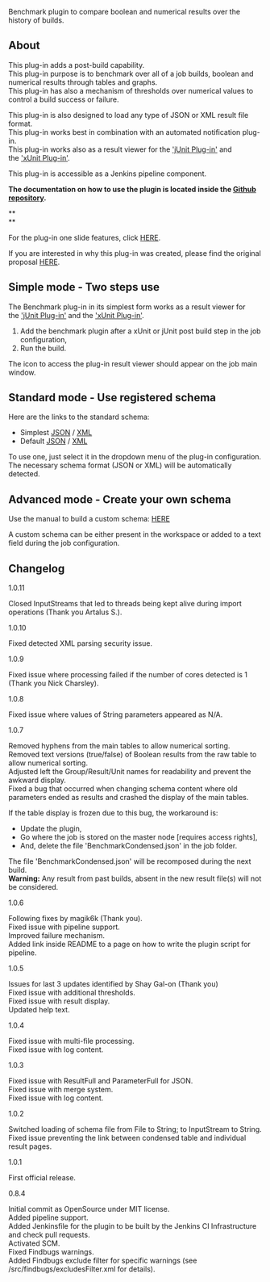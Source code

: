   

  
Benchmark plugin to compare boolean and numerical results over the
history of builds.  

## About

This plug-in adds a post-build capability.  
This plug-in purpose is to benchmark over all of a job builds, boolean
and numerical results through tables and graphs.  
This plug-in has also a mechanism of thresholds over numerical values to
control a build success or failure.

This plug-in is also designed to load any type of JSON or XML result
file format.  
This plug-in works best in combination with an automated notification
plug-in.  
This plug-in works also as a result viewer for the ['jUnit
Plug-in'](https://wiki.jenkins.io/display/JENKINS/JUnit+Plugin) and
the ['xUnit
Plug-in'](https://wiki.jenkins.io/display/JENKINS/xUnit+Plugin).

This plug-in is accessible as a Jenkins pipeline component.

  

**The documentation on how to use the plugin is located inside the
[Github repository](https://github.com/jenkinsci/benchmark-plugin).**

**  
**

For the plug-in one slide features,
click [HERE](https://github.com/jenkinsci/benchmark-plugin/blob/master/doc/170821_Benchmark_Plugin_OneSlide.pdf).

If you are interested in why this plug-in was created, please find the
original
proposal [HERE](https://github.com/jenkinsci/benchmark-plugin/blob/master/doc/170515_Benchmark_Plugin_Proposal.pdf).

## Simple mode - Two steps use

The Benchmark plug-in in its simplest form works as a result viewer for
the ['jUnit
Plug-in'](https://wiki.jenkins.io/display/JENKINS/JUnit+Plugin) and
the ['xUnit
Plug-in'](https://wiki.jenkins.io/display/JENKINS/xUnit+Plugin). 

1.  Add the benchmark plugin after a xUnit or jUnit post build step in
    the job configuration,
2.  Run the build.

The icon to access the plug-in result viewer should appear on the job
main window.

## Standard mode - Use registered schema

Here are the links to the standard schema:

-   Simplest
    [JSON](https://raw.githubusercontent.com/jenkinsci/benchmark-plugin/master/src/main/resources/schemas/simplest.json)
    /
    [XML](https://raw.githubusercontent.com/jenkinsci/benchmark-plugin/master/src/main/resources/schemas/simplest.xml)
-   Default
    [JSON](https://raw.githubusercontent.com/jenkinsci/benchmark-plugin/master/src/main/resources/schemas/default.json)
    /
    [XML](https://raw.githubusercontent.com/jenkinsci/benchmark-plugin/master/src/main/resources/schemas/default.xml)

To use one, just select it in the dropdown menu of the plug-in
configuration. The necessary schema format (JSON or XML) will be
automatically detected. 

## Advanced mode - Create your own schema

Use the manual to build a custom
schema: [HERE](https://github.com/jenkinsci/benchmark-plugin/blob/master/doc/BUILD_CUSTOM_SCHEMA.md)

A custom schema can be either present in the workspace or added to a
text field during the job configuration.

## Changelog

1.0.11

Closed InputStreams that led to threads being kept alive during import
operations (Thank you Artalus S.).

1.0.10

Fixed detected XML parsing security issue.

1.0.9

Fixed issue where processing failed if the number of cores detected is 1
(Thank you Nick Charsley).

1.0.8

Fixed issue where values of String parameters appeared as N/A.  

1.0.7

Removed hyphens from the main tables to allow numerical sorting.  
Removed text versions (true/false) of Boolean results from the raw table
to allow numerical sorting.  
Adjusted left the Group/Result/Unit names for readability and prevent
the awkward display.  
Fixed a bug that occurred when changing schema content where old
parameters ended as results and crashed the display of the main tables.

If the table display is frozen due to this bug, the workaround is:

-   Update the plugin,
-   Go where the job is stored on the master node \[requires access
    rights\],
-   And, delete the file 'BenchmarkCondensed.json' in the job folder.

The file 'BenchmarkCondensed.json' will be recomposed during the next
build.  
**Warning:** Any result from past builds, absent in the new result
file(s) will not be considered.

1.0.6

Following fixes by magik6k (Thank you).  
Fixed issue with pipeline support.  
Improved failure mechanism.  
Added link inside README to a page on how to write the plugin script for
pipeline.

1.0.5

Issues for last 3 updates identified by Shay Gal-on (Thank you)  
Fixed issue with additional thresholds.  
Fixed issue with result display.  
Updated help text.

1.0.4

Fixed issue with multi-file processing.  
Fixed issue with log content.

1.0.3

Fixed issue with ResultFull and ParameterFull for JSON.  
Fixed issue with merge system.  
Fixed issue with log content.

1.0.2

Switched loading of schema file from File to String; to InputStream to
String.  
Fixed issue preventing the link between condensed table and individual
result pages.

1.0.1

First official release.

0.8.4

Initial commit as OpenSource under MIT license.  
Added pipeline support.  
Added Jenkinsfile for the plugin to be built by the Jenkins CI
Infrastructure and check pull requests.  
Activated SCM.  
Fixed Findbugs warnings.  
Added Findbugs exclude filter for specific warnings (see
/src/findbugs/excludesFilter.xml for details).

  
